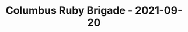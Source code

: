 ---
layout: post
title: Columbus Ruby Brigade - 2021-09-20
datetime: '2021-09-20T18:00:00-04:00'
name: Columbus Ruby Brigade
external_url: https://www.meetup.com/columbusrb/events/280164557/
online_event: true
year_month: 2021-09
---